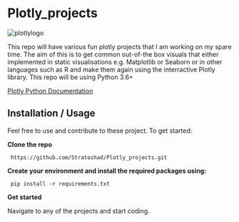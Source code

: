 ﻿# Plotly_projects

![plotlylogo](https://cms-assets.tutsplus.com/uploads/users/1251/posts/29029/preview_image/plotlytutsplus.png)

This repo will have various fun plotly projects that I am working on my spare time. The aim of this is to get common out-of-the box visuals that either implemented in static visualisations e.g. Matplotlib or Seaborn or in other languages such as R and make them again using the interractive Plotly library. This repo will be using Python 3.6+
 
[Plotly Python Documentation](https://plot.ly/python/)




## Installation / Usage

Feel free to use and contribute to these project. To get started:

**Clone the repo**

```
 https://github.com/Stratoshad/Plotly_projects.git
```

**Create your environment and install the required packages using:**

```
 pip install -r requirements.txt
```

**Get started**

Navigate to any of the projects and start coding.

